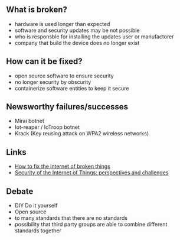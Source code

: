 ## What is broken?
- hardware is used longer than expected
- software and security updates may be not possible
- who is responsble for installing the updates user or manufactorer
- company that build the device does no longer exist


## How can it be fixed?
- open source software to ensure security
- no longer security by obscurity
- containerize software entities to keep it secure


## Newsworthy failures/successes
- Mirai botnet
- Iot-reaper / IoTroop botnet
- Krack (Key reusing attack on WPA2 wireless networks)


## Links
- [How to fix the internet of broken things](https://www.infosecurity-magazine.com/blogs/how-to-fix-the-internet-of-broken/)
- [Security of the Internet of Things: perspectives and challenges](https://link.springer.com/article/10.1007/s11276-014-0761-7)


## Debate
- DIY Do it yourself
- Open source
- to many standards that there are no standards
- possibility that third party groups are able to combine different standards together
